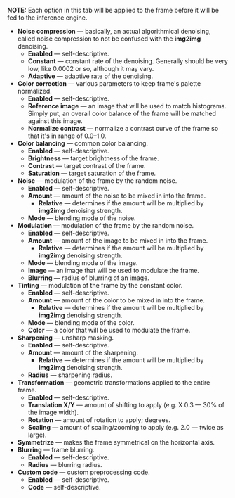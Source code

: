 **NOTE:** Each option in this tab will be applied to the frame before it will be fed to the inference engine.

* **Noise compression** — basically, an actual algorithmical denoising, called noise compression to not be confused with the **img2img** denoising.
    * **Enabled** — self-descriptive.
    * **Constant** — constant rate of the denoising. Generally should be very low, like 0.0002 or so, although it may vary.
    * **Adaptive** — adaptive rate of the denoising.
* **Color correction** — various parameters to keep frame's palette normalized.
    * **Enabled** — self-descriptive.
    * **Reference image** — an image that will be used to match histograms. Simply put, an overall color balance of the frame will be matched against this image.
    * **Normalize contrast** — normalize a contrast curve of the frame so that it's in range of 0.0–1.0.
* **Color balancing** — common color balancing.
    * **Enabled** — self-descriptive.
    * **Brightness** — target brightness of the frame.
    * **Contrast** — target contrast of the frame.
    * **Saturation** — target saturation of the frame.
* **Noise** — modulation of the frame by the random noise.
    * **Enabled** — self-descriptive.
    * **Amount** — amount of the noise to be mixed in into the frame.
        * **Relative** — determines if the amount will be multiplied by **img2img** denoising strength.
    * **Mode** — blending mode of the noise.
* **Modulation** — modulation of the frame by the random noise.
    * **Enabled** — self-descriptive.
    * **Amount** — amount of the image to be mixed in into the frame.
        * **Relative** — determines if the amount will be multiplied by **img2img** denoising strength.
    * **Mode** — blending mode of the image.
    * **Image** — an image that will be used to modulate the frame.
    * **Blurring** — radius of blurring of an image.
* **Tinting** — modulation of the frame by the constant color.
    * **Enabled** — self-descriptive.
    * **Amount** — amount of the color to be mixed in into the frame.
        * **Relative** — determines if the amount will be multiplied by **img2img** denoising strength.
    * **Mode** — blending mode of the color.
    * **Color** — a color that will be used to modulate the frame.
* **Sharpening** — unsharp masking.
    * **Enabled** — self-descriptive.
    * **Amount** — amount of the sharpening.
        * **Relative** — determines if the amount will be multiplied by **img2img** denoising strength.
    * **Radius** — sharpening radius.
* **Transformation** — geometric transformations applied to the entire frame.
    * **Enabled** — self-descriptive.
    * **Translation X/Y** — amount of shifting to apply (e.g. X 0.3 — 30% of the image width).
    * **Rotation** — amount of rotation to apply; degrees.
    * **Scaling** — amount of scaling/zooming to apply (e.g. 2.0 — twice as large).
* **Symmetrize** — makes the frame symmetrical on the horizontal axis.
* **Blurring** — frame blurring.
    * **Enabled** — self-descriptive.
    * **Radius** — blurring radius.
* **Custom code** — custom preprocessing code.
    * **Enabled** — self-descriptive.
    * **Code** — self-descriptive.
